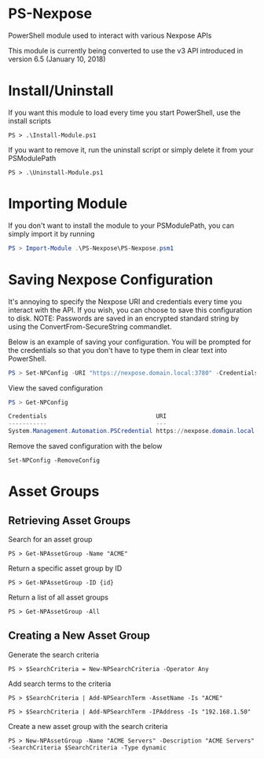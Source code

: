 # PS-Nexpose
PowerShell module used to interact with various Nexpose APIs

This module is currently being converted to use the v3 API introduced in version 6.5 (January 10, 2018)

# Install/Uninstall
If you want this module to load every time you start PowerShell, use the install scripts
```
PS > .\Install-Module.ps1
```
If you want to remove it, run the uninstall script or simply delete it from your PSModulePath
```
PS > .\Uninstall-Module.ps1
```

# Importing Module
If you don't want to install the module to your PSModulePath, you can simply import it by running
```PowerShell
PS > Import-Module .\PS-Nexpose\PS-Nexpose.psm1
```

# Saving Nexpose Configuration
It's annoying to specify the Nexpose URI and credentials every time you interact with the API.  If you wish, you can choose to save this configuration to disk.
NOTE: Passwords are saved in an encrypted standard string by using the ConvertFrom-SecureString commandlet.

Below is an example of saving your configuration. You will be prompted for the credentials so that you don't have to type them in clear text into PowerShell.
```PowerShell
PS > Set-NPConfig -URI "https://nexpose.domain.local:3780" -Credentials (Get-Credential)
```

View the saved configuration
```PowerShell
PS > Get-NPConfig

Credentials                               URI
-----------                               ---
System.Management.Automation.PSCredential https://nexpose.domain.local:3780
```

Remove the saved configuration with the below
```
Set-NPConfig -RemoveConfig
```



# Asset Groups
## Retrieving Asset Groups
Search for an asset group
```
PS > Get-NPAssetGroup -Name "ACME"
```

Return a specific asset group by ID
```
PS > Get-NPAssetGroup -ID {id}
```

Return a list of all asset groups
```
PS > Get-NPAssetGroup -All
```

## Creating a New Asset Group
Generate the search criteria
```
PS > $SearchCriteria = New-NPSearchCriteria -Operator Any
```

Add search terms to the criteria
```
PS > $SearchCriteria | Add-NPSearchTerm -AssetName -Is "ACME"
```
```
PS > $SearchCriteria | Add-NPSearchTerm -IPAddress -Is "192.168.1.50"
```

Create a new asset group with the search criteria
```
PS > New-NPAssetGroup -Name "ACME Servers" -Description "ACME Servers" -SearchCriteria $SearchCriteria -Type dynamic
```
